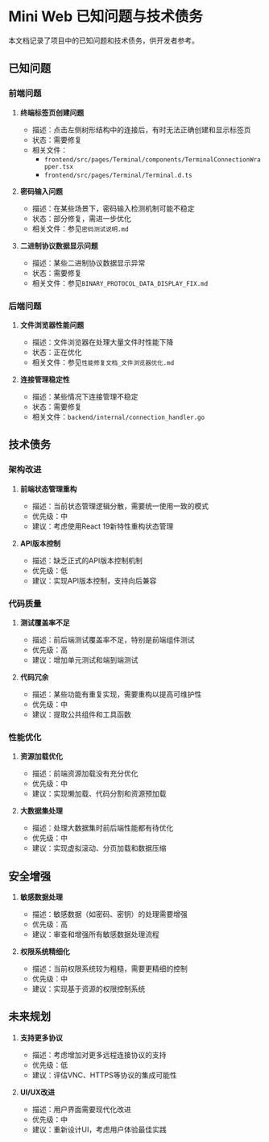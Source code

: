 # Mini Web 已知问题与技术债务

本文档记录了项目中的已知问题和技术债务，供开发者参考。

## 已知问题

### 前端问题

1. **终端标签页创建问题**
   - 描述：点击左侧树形结构中的连接后，有时无法正确创建和显示标签页
   - 状态：需要修复
   - 相关文件：
     - `frontend/src/pages/Terminal/components/TerminalConnectionWrapper.tsx`
     - `frontend/src/pages/Terminal/Terminal.d.ts`

2. **密码输入问题**
   - 描述：在某些场景下，密码输入检测机制可能不稳定
   - 状态：部分修复，需进一步优化
   - 相关文件：参见`密码测试说明.md`

3. **二进制协议数据显示问题**
   - 描述：某些二进制协议数据显示异常
   - 状态：需要修复
   - 相关文件：参见`BINARY_PROTOCOL_DATA_DISPLAY_FIX.md`

### 后端问题

1. **文件浏览器性能问题**
   - 描述：文件浏览器在处理大量文件时性能下降
   - 状态：正在优化
   - 相关文件：参见`性能修复文档_文件浏览器优化.md`

2. **连接管理稳定性**
   - 描述：某些情况下连接管理不稳定
   - 状态：需要修复
   - 相关文件：`backend/internal/connection_handler.go`

## 技术债务

### 架构改进

1. **前端状态管理重构**
   - 描述：当前状态管理逻辑分散，需要统一使用一致的模式
   - 优先级：中
   - 建议：考虑使用React 19新特性重构状态管理

2. **API版本控制**
   - 描述：缺乏正式的API版本控制机制
   - 优先级：低
   - 建议：实现API版本控制，支持向后兼容

### 代码质量

1. **测试覆盖率不足**
   - 描述：前后端测试覆盖率不足，特别是前端组件测试
   - 优先级：高
   - 建议：增加单元测试和端到端测试

2. **代码冗余**
   - 描述：某些功能有重复实现，需要重构以提高可维护性
   - 优先级：中
   - 建议：提取公共组件和工具函数

### 性能优化

1. **资源加载优化**
   - 描述：前端资源加载没有充分优化
   - 优先级：中
   - 建议：实现懒加载、代码分割和资源预加载

2. **大数据集处理**
   - 描述：处理大数据集时前后端性能都有待优化
   - 优先级：中
   - 建议：实现虚拟滚动、分页加载和数据压缩

## 安全增强

1. **敏感数据处理**
   - 描述：敏感数据（如密码、密钥）的处理需要增强
   - 优先级：高
   - 建议：审查和增强所有敏感数据处理流程

2. **权限系统精细化**
   - 描述：当前权限系统较为粗糙，需要更精细的控制
   - 优先级：中
   - 建议：实现基于资源的权限控制系统

## 未来规划

1. **支持更多协议**
   - 描述：考虑增加对更多远程连接协议的支持
   - 优先级：低
   - 建议：评估VNC、HTTPS等协议的集成可能性

2. **UI/UX改进**
   - 描述：用户界面需要现代化改进
   - 优先级：中
   - 建议：重新设计UI，考虑用户体验最佳实践